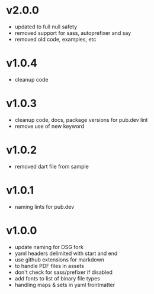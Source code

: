# v2.0.0

* updated to full null safety
* removed support for sass, autoprefixer and say
* removed old code, examples, etc

# v1.0.4

* cleanup code

# v1.0.3
* cleanup code, docs, package versions for pub.dev lint
* remove use of new keyword


# v1.0.2
 
* removed dart file from sample
# v1.0.1

* naming lints for pub.dev

# v1.0.0

* update naming for DSG fork
* yaml headers delimited with start and end
* use github extensions for markdown
* to handle PDF files in assets
* don't check for sass/prefixer if disabled
* add fonts to list of binary file types
* handling maps & sets in yaml frontmatter
